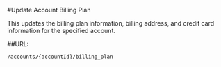 #Update Account Billing Plan

This updates the billing plan information, billing address, and credit card information for the specified account.

##URL:

    /accounts/{accountId}/billing_plan
